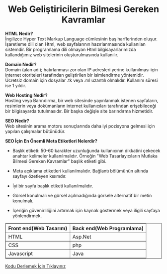 <h1 style="text-align: center;">Web Geliştiricilerin Bilmesi Gereken Kavramlar</h1>

<b>HTML Nedir?</b><br>
İngilizce Hyper Text Markup Language cümlesinin baş harflerinden oluşur. İşaretleme dili olan Html, web sayfalarının hazırlanmasında kullanılan sistemdir. Bir programlama dili olmayan Html bilgisayarlarımızda kullandığımız web sitelerinin oluşturulmasında kullanılır.

<b>Domain Nedir?</b><br>
Domain (alan adı); hatırlanması zor olan IP adresleri yerine kullanılması için internet otoriteleri tarafından geliştirilen bir isimlendirme yöntemidir.
Ücretsiz domain için dosyalar .tk veya .ml uzantılı olmalıdır. Kullanım süresi ise 1 yıldır.
       
<b>Web Hosting Nedir?</b><br>
Hosting veya Barındırma, bir web sitesinde yayınlanmak istenen sayfaların, resimlerin veya dokümanların internet kullanıcıları tarafından erişebileceği bir bilgisayarda tutulmasıdır. Bir başka değişle site barındırma hizmetidir.

<b>SEO Nedir?</b><br>
Web sitesinin arama motoru sonuçlarında daha iyi pozisyona gelmesi için yapılan çalışmalar bütünüdür.

<b>SEO İçin En Önemli Meta Etiketleri Nelerdir?</b><br>
- Başlık etiketi: 50-60 karakter uzunluğunda kullanıcının dikkatini çekecek anahtar kelimeler kullanılmalıdır. Örneğin "Web Tasarlayıcıların Mutlaka Bilmesi Gereken Kavramlar" başlık etiketi gibi.

- Meta açıklama etiketleri kullanılmalıdır. Bağlantı bölümünün altında sayfayı özetleyen kısımdır. 

- İyi bir sayfa başlık etiketi kullanılmalıdır. 

- Görsel konulmalı ve görsel açılmadığında görsele alternatif bir metin konulmalı. 

- İçeriğin güvenirliliğini artırmak için kaynak göstermek veya iligili sayfaya yönlendirmek.
<table border="1">
       <thead>
              <tr>
                     <th>Front end(Web Tasarım)</th>
                     <th>Back end(Web Programlama)</th>
              </tr>
       </thead>
       <tbody>
              <tr>
                     <td>HTML</td>
                     <td>Asp.Net</td>
              </tr>
               <tr>
                     <td>CSS</td>
                     <td>php</td>
              </tr>
              <tr>
                     <td>Javascript</td>
                     <td>Java</td>
              </tr>
       </tbody>
       </table>
       <a href="https://codepen.io/pen/">Kodu Derlemek İçin Tıklayınız</a>
       
              
